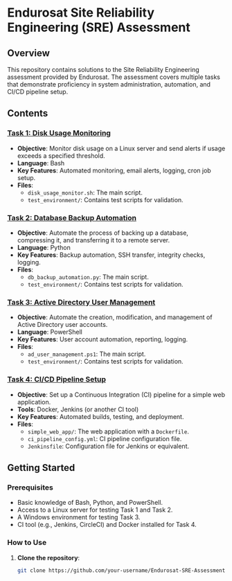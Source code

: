 # Endurosat Site Reliability Engineering (SRE) Assessment

## Overview

This repository contains solutions to the Site Reliability Engineering assessment provided by Endurosat. The assessment covers multiple tasks that demonstrate proficiency in system administration, automation, and CI/CD pipeline setup.

## Contents

### [Task 1: Disk Usage Monitoring](./Task1_Disk_Usage_Monitoring/README.md)
- **Objective**: Monitor disk usage on a Linux server and send alerts if usage exceeds a specified threshold.
- **Language**: Bash
- **Key Features**: Automated monitoring, email alerts, logging, cron job setup.
- **Files**: 
  - `disk_usage_monitor.sh`: The main script.
  - `test_environment/`: Contains test scripts for validation.

### [Task 2: Database Backup Automation](./Task2_Database_Backup_Automation/README.md)
- **Objective**: Automate the process of backing up a database, compressing it, and transferring it to a remote server.
- **Language**: Python
- **Key Features**: Backup automation, SSH transfer, integrity checks, logging.
- **Files**: 
  - `db_backup_automation.py`: The main script.
  - `test_environment/`: Contains test scripts for validation.

### [Task 3: Active Directory User Management](./Task3_AD_User_Management/README.md)
- **Objective**: Automate the creation, modification, and management of Active Directory user accounts.
- **Language**: PowerShell
- **Key Features**: User account automation, reporting, logging.
- **Files**: 
  - `ad_user_management.ps1`: The main script.
  - `test_environment/`: Contains test scripts for validation.

### [Task 4: CI/CD Pipeline Setup](./Task4_CI_Pipeline_Setup/README.md)
- **Objective**: Set up a Continuous Integration (CI) pipeline for a simple web application.
- **Tools**: Docker, Jenkins (or another CI tool)
- **Key Features**: Automated builds, testing, and deployment.
- **Files**: 
  - `simple_web_app/`: The web application with a `Dockerfile`.
  - `ci_pipeline_config.yml`: CI pipeline configuration file.
  - `Jenkinsfile`: Configuration file for Jenkins or equivalent.

## Getting Started

### Prerequisites
- Basic knowledge of Bash, Python, and PowerShell.
- Access to a Linux server for testing Task 1 and Task 2.
- A Windows environment for testing Task 3.
- CI tool (e.g., Jenkins, CircleCI) and Docker installed for Task 4.

### How to Use
1. **Clone the repository**:
   ```bash
   git clone https://github.com/your-username/Endurosat-SRE-Assessment.git
